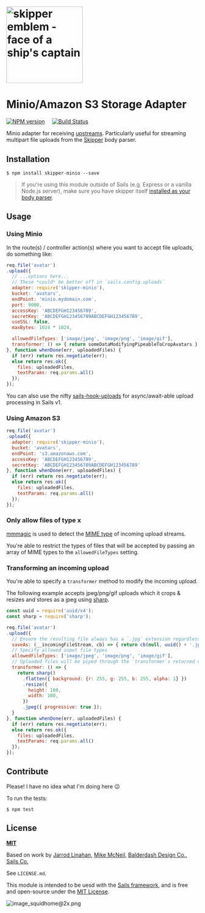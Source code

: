 # [<img title="skipper-minio - Minio storage adapter for Skipper" src="http://i.imgur.com/P6gptnI.png" width="200px" alt="skipper emblem - face of a ship's captain"/>](https://github.com/texh/skipper-minio)
# Minio/Amazon S3 Storage Adapter

[![NPM version](https://badge.fury.io/js/skipper-minio.png)](http://badge.fury.io/js/skipper-minio) &nbsp; &nbsp;
[![Build Status](https://travis-ci.org/texh/skipper-minio.svg?branch=master)](https://travis-ci.org/texh/skipper-minio)

Minio adapter for receiving [upstreams](https://github.com/balderdashy/skipper#what-are-upstreams). Particularly useful for streaming multipart file uploads from the [Skipper](github.com/balderdashy/skipper) body parser.


## Installation

```
$ npm install skipper-minio --save
```

> If you're using this module outside of Sails (e.g. Express or a vanilla Node.js server), make sure you have skipper itself [installed as your body parser](https://sailsjs.com/documentation/concepts/middleware?q=adding-or-overriding-http-middleware).



## Usage

### Using Minio
In the route(s) / controller action(s) where you want to accept file uploads, do something like:

```javascript
req.file('avatar')
.upload({
  // ...options here...
  // These *could* be better off in `sails.config.uploads`
  adapter: require('skipper-minio'),
  bucket: 'avatars',
  endPoint: 'minio.mydomain.com',
  port: 9000,
  accessKey: 'ABCDEFGH123456789',
  secretKey: 'ABCDEFGH123456789ABCDEFGH123456789',
  useSSL: false,
  maxBytes: 1024 * 1024,

  allowedFileTypes: ['image/jpeg', 'image/png', 'image/gif'],
  transformer: () => { return someDataModifyingPipeableToCropAvatars }
}, function whenDone(err, uploadedFiles) {
  if (err) return res.negotiate(err);
  else return res.ok({
    files: uploadedFiles,
    textParams: req.params.all()
  });
});
```
You can also use the nifty [sails-hook-uploads](https://github.com/sailshq/sails-hook-uploads) for async/await-able upload processing in Sails v1.

### Using Amazon S3
```javascript
req.file('avatar')
.upload({
  adapter: require('skipper-minio'),
  bucket: 'avatars',
  endPoint: 's3.amazonaws.com',
  accessKey: 'ABCDEFGH123456789',
  secretKey: 'ABCDEFGH123456789ABCDEFGH123456789'
}, function whenDone(err, uploadedFiles) {
  if (err) return res.negotiate(err);
  else return res.ok({
    files: uploadedFiles,
    textParams: req.params.all()
  });
});
```


### Only allow files of type x
[mmmagic](https://www.npmjs.com/package/mmmagic) is used to detect the [MIME type](https://developer.mozilla.org/en-US/docs/Web/HTTP/Basics_of_HTTP/MIME_types/Complete_list_of_MIME_types) of incoming upload streams.

You're able to restrict the types of files that will be accepted by passing an array of MIME types to the `allowedFileTypes` setting.

### Transforming an incoming upload
You're able to specify a `transformer` method to modify the incoming upload.

The following example accepts jpeg/png/gif uploads which it crops & resizes and stores as a jpeg using [sharp](https://www.npmjs.com/package/sharp).
```js
const uuid = require('uuid/v4');
const sharp = require('sharp');

req.file('avatar')
.upload({
  // Ensure the resulting file always has a `.jpg` extension regardless of the filename of the original upload
  saveAs: (__incomingFileStream, cb) => { return cb(null, uuid() + '.jpg'); },
  // Specify allowed input file types
  allowedFileTypes: ['image/jpeg', 'image/png', 'image/gif'],
  // Uploaded files will be piped through the `transformer`s returned value before being sent to minio
  transformer: () => {
    return sharp()
      .flatten({ background: {r: 255, g: 255, b: 255, alpha: 1} })
      .resize({
        height: 100,
        width: 100,
      })
      .jpeg({ progressive: true });
  }
}, function whenDone(err, uploadedFiles) {
  if (err) return res.negotiate(err);
  else return res.ok({
    files: uploadedFiles,
    textParams: req.params.all()
  });
});
```

## Contribute

Please! I have no idea what I'm doing here :wink:


To run the tests:

```shell
$ npm test
```


## License

**[MIT](./LICENSE)**

Based on work by [Jarrod Linahan](https://github.com/texh/skipper-minio/), [Mike McNeil](https://sailsjs.com/studio), [Balderdash Design Co.](http://balderdash.co), [Sails Co.](https://sailsjs.com/about)

See `LICENSE.md`.

This module is intended to be uesd with the [Sails framework](https://sailsjs.com), and is free and open-source under the [MIT License](./LICENSE).


![image_squidhome@2x.png](http://i.imgur.com/RIvu9.png)

